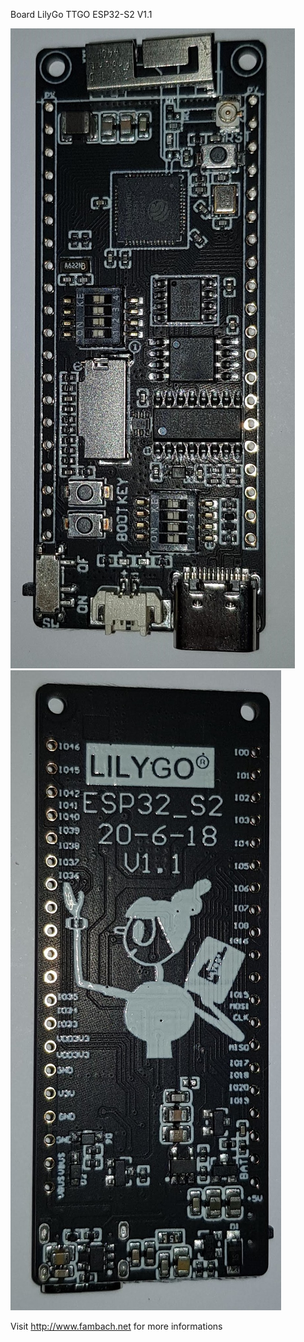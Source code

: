 Board LilyGo TTGO ESP32-S2 V1.1

![](./img/20201023_003500.jpg)
![](./img/20201023_003511.jpg)

Visit http://www.fambach.net for more informations
